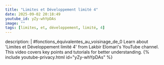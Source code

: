 ```yaml
---
title: "Limites et Développement limité 4"
date: 2025-09-02 20:18:49 
youtube_id: yZy-whYpDAs
image: ""
tags: [limites, et, développement, limité, 4]
---
```

description: |
  #fonctions_équivalentes_au_voisinage_de_0
  Learn about 'Limites et Développement limité 4' from Lakbir Elomari's YouTube channel. This video covers key points and tutorials for better understanding.
{% include youtube-privacy.html id="yZy-whYpDAs" %}
